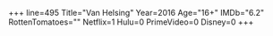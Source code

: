 +++
line=495
Title="Van Helsing"
Year=2016
Age="16+"
IMDb="6.2"
RottenTomatoes=""
Netflix=1
Hulu=0
PrimeVideo=0
Disney=0
+++

